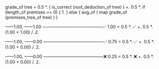 
grade_of tree =
    0.5 *. (
        is_correct
        (root_deduction_of tree)
    )
    +. 0.5 *. if (length_of premises == 0) {
        1.
    } else {
        avg_of (
            map grade_of 
            (premises_tree_of tree)
        )
    }

——1.00, ——1.00
——————————————✅
1.00 = 0.5 *. ✅ +. 0.5 *. (1.00 + 1.00) /. 2.

——1.00, ——0.00
——————————————✅
0.75 = 0.5 *. ✅ +. 0.5 *. (1.00 + 0.00) /. 2.

——1.00, ——0.00
——————————————❌
0.25 = 0.5 *. ❌ +. 0.5 *. (1.00 + 0.00) /. 2.